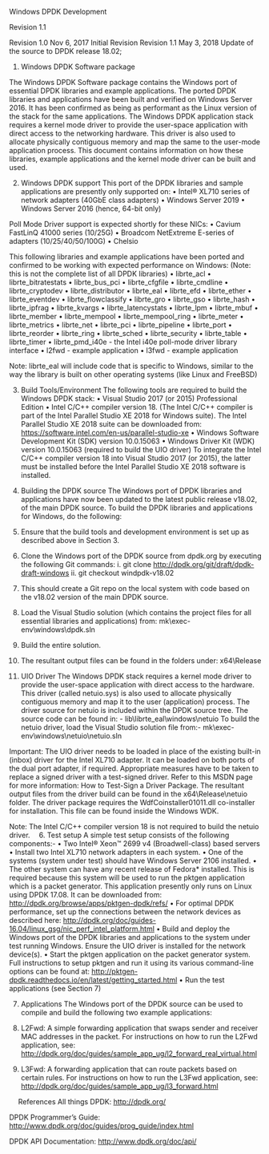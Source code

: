 Windows DPDK Development

Revision 1.1

Revision 1.0	Nov 6, 2017	Initial Revision
Revision 1.1	May 3, 2018	Update of the source to DPDK release 18.02;

1.	Windows DPDK Software package

The Windows DPDK Software package contains the Windows port of essential DPDK libraries and example applications. The ported DPDK libraries and applications have been built and verified on Windows Server 2016. It has been confirmed as being as performant as the Linux version of the stack for the same applications. The Windows DPDK application stack requires a kernel mode driver to provide the user-space application with direct access to the networking hardware. This driver is also used to allocate physically contiguous memory and map the same to the user-mode application process. This document contains information on how these libraries, example applications and the kernel mode driver can be built and used.


2.	Windows DPDK support
This port of the DPDK libraries and sample applications are presently only supported on:
•	Intel® XL710 series of network adapters (40GbE class adapters)
•	Windows Server 2019 
•	Windows Server 2016 (hence, 64-bit only)

Poll Mode Driver support is expected shortly for these NICs:
•	Cavium FastLinQ 41000 series (10/25G)
•	Broadcom NetExtreme E-series of adapters (10/25/40/50/100G)
•	Chelsio

This following libraries and example applications have been ported and confirmed to be working with expected performance on Windows: (Note: this is not the complete list of all DPDK libraries)
•	librte_acl
•	librte_bitratestats
•	librte_bus_pci
•	librte_cfgfile
•	librte_cmdline
•	librte_cryptodev
•	librte_distributor
•	librte_eal
•	librte_efd
•	librte_ether
•	librte_eventdev
•	librte_flowclassify
•	librte_gro
•	librte_gso
•	librte_hash
•	librte_ipfrag
•	librte_kvargs
•	librte_latencystats
•	librte_lpm
•	librte_mbuf
•	librte_member
•	librte_mempool
•	librte_mempool_ring
•	librte_meter
•	librte_metrics
•	librte_net
•	librte_pci
•	librte_pipeline
•	librte_port
•	librte_reorder
•	librte_ring
•	librte_sched
•	librte_security
•	librte_table
•	librte_timer
•	librte_pmd_i40e - the Intel i40e poll-mode driver library interface
•	l2fwd - example application
•	l3fwd - example application

Note: librte_eal will include code that is specific to Windows, similar to the way the library is built on other operating systems (like Linux and FreeBSD)


3.	Build Tools/Environment
The following tools are required to build the Windows DPDK stack:
•	Visual Studio 2017 (or 2015) Professional Edition 
•	Intel C/C++ compiler version 18. (The Intel C/C++ compiler is part of the Intel Parallel Studio XE 2018 for Windows suite). The Intel Parallel Studio XE 2018 suite can be downloaded from: https://software.intel.com/en-us/parallel-studio-xe
•	Windows Software Development Kit (SDK) version 10.0.15063
•	Windows Driver Kit (WDK) version 10.0.15063 (required to build the UIO driver)
To integrate the Intel C/C++ compiler version 18 into Visual Studio 2017 (or 2015), the latter must be installed before the Intel Parallel Studio XE 2018 software is installed. 
 
4.	Building the DPDK source
The Windows port of DPDK libraries and applications have now been updated to the latest public release v18.02, of the main DPDK source.
To build the DPDK libraries and applications for Windows, do the following:
1.	Ensure that the build tools and development environment is set up as described above in Section 3.
2.	Clone the Windows port of the DPDK source from dpdk.org by executing the following Git commands:
  i.	git clone http://dpdk.org/git/draft/dpdk-draft-windows
  ii.	git checkout windpdk-v18.02
3.	This should create a Git repo on the local system with code based on the v18.02 version of the main DPDK source.
4.	Load the Visual Studio solution (which contains the project files for all essential libraries and applications) from: mk\exec-env\windows\dpdk.sln
5.	Build the entire solution.
6.	The resultant output files can be found in the folders under: x64\Release 


5.	UIO Driver
The Windows DPDK stack requires a kernel mode driver to provide the user-space application with direct access to the hardware. This driver (called netuio.sys) is also used to allocate physically contiguous memory and map it to the user (application) process.
The driver source for netuio is included within the DPDK source tree.
The source code can be found in: -
 lib\librte_eal\windows\netuio
To build the netuio driver, load the Visual Studio solution file from:-
 mk\exec-env\windows\netuio\netuio.sln

Important: The UIO driver needs to be loaded in place of the existing built-in (inbox) driver for the Intel XL710 adapter. It can be loaded on both ports of the dual port adapter, if required. Appropriate measures have to be taken to replace a signed driver with a test-signed driver. Refer to this MSDN page for more information: How to Test-Sign a Driver Package.
The resultant output files from the driver build can be found in the x64\Release\netuio folder. The driver package requires the WdfCoinstaller01011.dll co-installer for installation. This file can be found inside the Windows WDK.

Note: The Intel C/C++ compiler version 18 is not required to build the netuio driver. 
6.	Test setup
A simple test setup consists of the following components:-
•	Two Intel® Xeon™ 2699 v4 (Broadwell-class) based servers
•	Install two Intel XL710 network adapters in each system.
•	One of the systems (system under test) should have Windows Server 2106 installed.
•	The other system can have any recent release of Fedora* installed. This is required because this system will be used to run the pktgen application which is a packet generator. This application presently only runs on Linux using DPDK 17.08. It can be downloaded from: http://dpdk.org/browse/apps/pktgen-dpdk/refs/ 
•	For optimal DPDK performance, set up the connections between the network devices as described here: http://dpdk.org/doc/guides-16.04/linux_gsg/nic_perf_intel_platform.html
•	Build and deploy the Windows port of the DPDK libraries and applications to the system under test running Windows. Ensure the UIO driver is installed for the network device(s).
•	Start the pktgen application on the packet generator system. Full instructions to setup pktgen and run it using its various command-line options can be found at: http://pktgen-dpdk.readthedocs.io/en/latest/getting_started.html
•	Run the test applications (see Section 7)


7.	Applications
The Windows port of the DPDK source can be used to compile and build the following two example applications:
1.	L2Fwd: A simple forwarding application that swaps sender and receiver MAC addresses in the packet. For instructions on how to run the L2Fwd application, see:
http://dpdk.org/doc/guides/sample_app_ug/l2_forward_real_virtual.html

2.	L3Fwd: A forwarding application that can route packets based on certain rules. For instructions on how to run the L3Fwd application, see:
http://dpdk.org/doc/guides/sample_app_ug/l3_forward.html

 
References
All things DPDK:
http://dpdk.org/

DPDK Programmer’s Guide:
http://www.dpdk.org/doc/guides/prog_guide/index.html

DPDK API Documentation:
http://www.dpdk.org/doc/api/